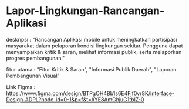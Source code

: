 # Lapor-Lingkungan-Rancangan-Aplikasi

deskripsi : "Rancangan Aplikasi mobile untuk meningkatkan partisipasi masyarakat dalam pelaporan kondisi lingkungan sekitar. Pengguna dapat menyampaikan kritik & saran, melihat informasi publik, serta melaporkan progres pembangunan."

fitur utama : 
    "Fitur Kritik & Saran",
    "Informasi Publik Daerah",
    "Laporan Pembangunan Visual"

Link Figma : https://www.figma.com/design/BTPgOH4Bb1s6E4Fjf0vr8K/Interface-Design-ADPL?node-id=0-1&p=f&t=AYE8AmGhjuG1tblZ-0
